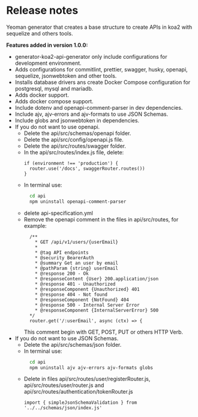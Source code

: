 # Release notes

Yeoman generator that creates a base structure to create APIs in koa2 with sequelize and others tools.

**Features added in version 1.0.0:**

- generator-koa2-api-generator only include configurations for development environment.
- Adds configurations for commitlint, prettier, swagger, husky, openapi, sequelize, jsonwebtoken and other tools.
- Installs database drivers ans create Docker Compose configuration for postgresql, mysql and mariadb.
- Adds docker support.
- Adds docker compose support.
- Include dotenv and openapi-comment-parser in dev dependencies.
- Include ajv, ajv-errors and ajv-formats to use JSON Schemas.
- Include globs and jsonwebtoken in dependencies.
- If you do not want to use openapi.
  - Delete the api/src/schemas/openapi folder.
  - Delete the api/src/config/openapi.js file.
  - Delete the api/src/routes/swagger folder.
  - In the api/src/routes/index.js file, delete:
    ```node
    if (environment !== 'production') {
      router.use('/docs', swaggerRouter.routes())
    }
    ```
  - In terminal use:
    ```sh
      cd api
      npm uninstall openapi-comment-parser
    ```
  - delete api-specification.yml
  - Remove the openapi comment in the files in api/src/routes, for example:
    ```node
      /**
        * GET /api/v1/users/{userEmail}
        *
        * @tag API endpoints
        * @security BearerAuth
        * @summary Get an user by email
        * @pathParam {string} userEmail
        * @response 200 - Ok
        * @responseContent {User} 200.application/json
        * @response 401 - Unauthorized
        * @responseComponent {Unauthorized} 401
        * @response 404 - Not found
        * @responseComponent {NotFound} 404
        * @response 500 - Internal Server Error
        * @responseComponent {InternalServerError} 500
      */
      router.get('/:userEmail', async (ctx) => {
    ```
    This comment begin with GET, POST, PUT or others HTTP Verb.
- If you do not want to use JSON Schemas.
  - Delete the api/src/schemas/json folder.
  - In terminal use:
    ```sh
      cd api
      npm uninstall ajv ajv-errors ajv-formats globs
    ```
  - Delete in files api/src/routes/user/registerRouter.js, api/src/routes/user/router.js and api/src/routes/authentication/tokenRouter.js
    ```node
    import { simpleJsonSchemaValidation } from '../../schemas/json/index.js'
    ```
